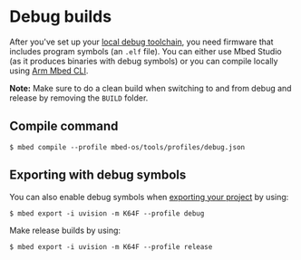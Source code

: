 <h1 id="debug-builds-cli">Debug builds</h1>

After you've set up your [local debug toolchain](../program-setup/build-profiles-and-rules.html), you need firmware that includes program symbols (an `.elf` file). You can either use Mbed Studio (as it produces binaries with debug symbols) or you can compile locally using [Arm Mbed CLI](../build-tools/mbed-cli-1.html).

<span class="notes">**Note:** Make sure to do a clean build when switching to and from debug and release by removing the `BUILD` folder.</span>

## Compile command

```
$ mbed compile --profile mbed-os/tools/profiles/debug.json
```

## Exporting with debug symbols

You can also enable debug symbols when [exporting your project](../build-tools/third-party-build-tools.html) by using:

```
$ mbed export -i uvision -m K64F --profile debug
```

Make release builds by using:

```
$ mbed export -i uvision -m K64F --profile release
```
